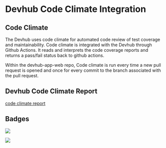 # Devhub Code Climate Integration

## Code Climate

The Devhub uses code climate for automated code review of test coverage and maintainability. Code climate is integrated with the Devhub
through Github Actions. It reads and interprets the code coverage reports and returns a pass/fail status back to github actions.

Within the devhub-app-web repo, Code climate is run every time a new pull request is opened and once for every commit to the branch associated 
with the pull request.

## Devhub Code Climate Report

[code climate report](https://codeclimate.com/github/bcgov/devhub-app-web)

## Badges

<a href="https://codeclimate.com/github/bcgov/devhub-app-web/maintainability"><img src="https://api.codeclimate.com/v1/badges/491d841f5c1050020501/maintainability" /></a>

<a href="https://codeclimate.com/github/bcgov/devhub-app-web/test_coverage"><img src="https://api.codeclimate.com/v1/badges/491d841f5c1050020501/test_coverage" /></a>
